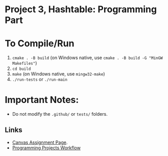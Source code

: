 # Project 3, Hashtable: Programming Part

# To Compile/Run
1. `cmake . -B build` (on Windows native, use `cmake . -B build -G "MinGW Makefiles"`)
2. `cd build`
3. `make` (on Windows native, use `mingw32-make`) 
4. `./run-tests` or `./run-main`

# Important Notes:
- Do not modify the `.github/` or `tests/` folders.

## Links
- [Canvas Assignment Page](https://elearning.mines.edu/courses/42642/assignments/307705).
- [Programming Projects Workflow](https://elearning.mines.edu/courses/42642/pages/programming-projects-workflow)
